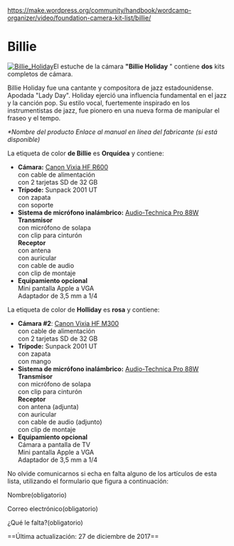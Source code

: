 https://make.wordpress.org/community/handbook/wordcamp-organizer/video/foundation-camera-kit-list/billie/

# Billie

[![Billie_Holiday](https://make.wordpress.org/community/files/2015/09/Billie_Holiday-240x300.jpg)](https://make.wordpress.org/community/files/2015/09/Billie_Holiday.jpg)El estuche de la cámara **"Billie Holiday** " contiene **dos** kits completos de cámara.

Billie Holiday fue una cantante y compositora de jazz estadounidense. Apodada "Lady Day". Holiday ejerció una influencia fundamental en el jazz y la canción pop. Su estilo vocal, fuertemente inspirado en los instrumentistas de jazz, fue pionero en una nueva forma de manipular el fraseo y el tempo.

_*Nombre del producto Enlace al manual en línea del fabricante (si está disponible)_

La etiqueta de color **de Billie** es **Orquídea** y contiene:

- **Cámara:** [Canon Vixia HF R600](https://wptv.files.wordpress.com/2015/08/hfr60-62-600-im-n-en.pdf)  
    con cable de alimentación  
    con 2 tarjetas SD de 32 GB
- **Trípode:** Sunpack 2001 UT  
    con zapata  
    con soporte
- **Sistema de micrófono inalámbrico:** [Audio-Technica Pro 88W](https://wptv.files.wordpress.com/2015/08/audio-technic-pro88w.pdf)  
    **Transmisor**  
    con micrófono de solapa  
    con clip para cinturón  
    **Receptor**  
    con antena  
    con auricular  
    con cable de audio  
    con clip de montaje
- **Equipamiento opcional**  
    Mini pantalla Apple a VGA  
    Adaptador de 3,5 mm a 1/4

La etiqueta de color de **Holliday** es **rosa** y contiene:

- **Cámara #2**: [Canon Vixia HF M300](https://wptv.files.wordpress.com/2015/08/canonhfm30-m31-m300-nim-en.pdf)  
    con cable de alimentación  
    con 2 tarjetas SD de 32 GB
- **Trípode:** Sunpack 2001 UT  
    con zapata  
    con mango
- **Sistema de micrófono inalámbrico:** [Audio-Technica Pro 88W](https://wptv.files.wordpress.com/2015/08/audio-technic-pro88w.pdf)  
    **Transmisor**  
    con micrófono de solapa  
    con clip para cinturón  
    **Receptor**  
    con antena (adjunta)  
    con auricular  
    con cable de audio (adjunto)  
    con clip de montaje
- **Equipamiento opcional**  
    Cámara a pantalla de TV  
    Mini pantalla Apple a VGA  
    Adaptador de 3,5 mm a 1/4

No olvide comunicarnos si echa en falta alguno de los artículos de esta lista, utilizando el formulario que figura a continuación:

Nombre(obligatorio) 

Correo electrónico(obligatorio) 

¿Qué le falta?(obligatorio)

==Última actualización: 27 de diciembre de 2017==